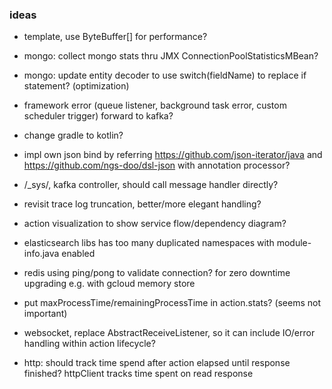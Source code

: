 ### ideas
* template, use ByteBuffer[] for performance?
* mongo: collect mongo stats thru JMX ConnectionPoolStatisticsMBean?
* mongo: update entity decoder to use switch(fieldName) to replace if statement? (optimization)
* framework error (queue listener, background task error, custom scheduler trigger) forward to kafka?
* change gradle to kotlin?
* impl own json bind by referring https://github.com/json-iterator/java and https://github.com/ngs-doo/dsl-json with annotation processor?

* /_sys/, kafka controller, should call message handler directly?
* revisit trace log truncation, better/more elegant handling?

* action visualization to show service flow/dependency diagram?

* elasticsearch libs has too many duplicated namespaces with module-info.java enabled

* redis using ping/pong to validate connection? for zero downtime upgrading e.g. with gcloud memory store
* put maxProcessTime/remainingProcessTime in action.stats? (seems not important)
* websocket, replace AbstractReceiveListener, so it can include IO/error handling within action lifecycle?

* http: should track time spend after action elapsed until response finished? httpClient tracks time spent on read response
